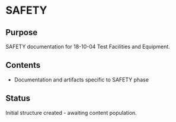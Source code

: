# SAFETY

## Purpose
SAFETY documentation for 18-10-04 Test Facilities and Equipment.

## Contents
- Documentation and artifacts specific to SAFETY phase

## Status
Initial structure created - awaiting content population.
